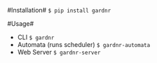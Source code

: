 #Installation#
`$ pip install gardnr`

#Usage#
- CLI `$ gardnr`
- Automata (runs scheduler) `$ gardnr-automata`
- Web Server `$ gardnr-server`
